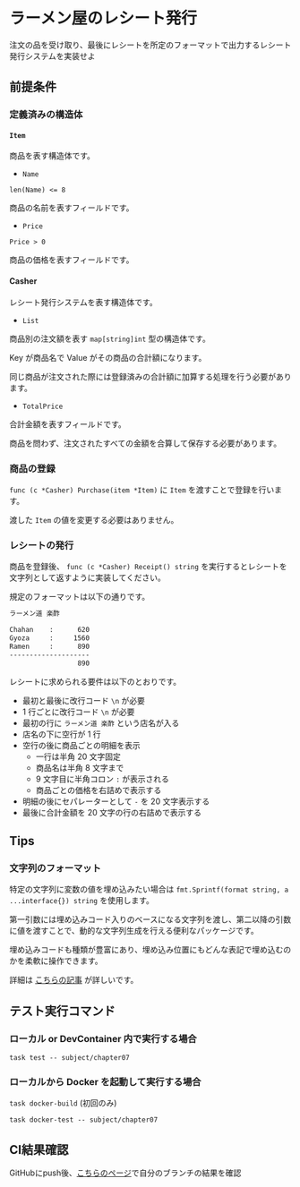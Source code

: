 # ラーメン屋のレシート発行

注文の品を受け取り、最後にレシートを所定のフォーマットで出力するレシート発行システムを実装せよ

## 前提条件

### 定義済みの構造体

#### `Item`

商品を表す構造体です。

- `Name`

`len(Name) <= 8`

商品の名前を表すフィールドです。

- `Price`

`Price > 0`

商品の価格を表すフィールドです。

#### Casher

レシート発行システムを表す構造体です。

- `List`

商品別の注文額を表す `map[string]int` 型の構造体です。

Key が商品名で Value がその商品の合計額になります。

同じ商品が注文された際には登録済みの合計額に加算する処理を行う必要があります。

- `TotalPrice`

合計金額を表すフィールドです。

商品を問わず、注文されたすべての金額を合算して保存する必要があります。

### 商品の登録

`func (c *Casher) Purchase(item *Item)` に `Item` を渡すことで登録を行います。

渡した `Item` の値を変更する必要はありません。

### レシートの発行

商品を登録後、 `func (c *Casher) Receipt() string` を実行するとレシートを文字列として返すように実装してください。

規定のフォーマットは以下の通りです。

```txt
ラーメン道 楽酢

Chahan    :      620
Gyoza     :     1560
Ramen     :      890
--------------------
                 890
```

レシートに求められる要件は以下のとおりです。

- 最初と最後に改行コード `\n` が必要
- 1 行ごとに改行コード `\n` が必要
- 最初の行に `ラーメン道 楽酢` という店名が入る
- 店名の下に空行が 1 行
- 空行の後に商品ごとの明細を表示
  - 一行は半角 20 文字固定
  - 商品名は半角 8 文字まで
  - 9 文字目に半角コロン `:` が表示される
  - 商品ごとの価格を右詰めで表示する
- 明細の後にセパレーターとして `-` を 20 文字表示する
- 最後に合計金額を 20 文字の行の右詰めで表示する

## Tips

### 文字列のフォーマット

特定の文字列に変数の値を埋め込みたい場合は `fmt.Sprintf(format string, a ...interface{}) string` を使用します。

第一引数には埋め込みコード入りのベースになる文字列を渡し、第二以降の引数に値を渡すことで、動的な文字列生成を行える便利なパッケージです。

埋め込みコードも種類が豊富にあり、埋め込み位置にもどんな表記で埋め込むのかを柔軟に操作できます。

詳細は [こちらの記事](https://zenn.dev/mkosakana/articles/97466310534b4c) が詳しいです。

## テスト実行コマンド

### ローカル or DevContainer 内で実行する場合

`task test -- subject/chapter07`

### ローカルから Docker を起動して実行する場合

`task docker-build` (初回のみ)

`task docker-test -- subject/chapter07`

## CI結果確認

GitHubにpush後、[こちらのページ](https://github.com/kurupeku/hello-golang/actions/workflows/chapter07_test.yml)で自分のブランチの結果を確認
